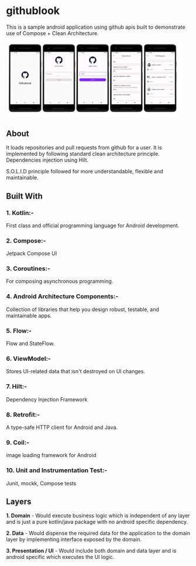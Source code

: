 # githublook
This is a sample android application using github apis built to demonstrate use of Compose + Clean Architecture.

<img src="screenshot/all-screens.png" alt="Splash Screen" width="480" />


## About

It loads repositories and pull requests from github for a user. It is implemented by following standard clean architecture principle.
Dependencies injection using Hilt.

S.O.L.I.D principle followed for more understandable, flexible and maintainable.

## Built With

### 1. Kotlin:-
First class and official programming language for Android development.
### 2. Compose:-
Jetpack Compose UI  
### 3. Coroutines:-
For composing asynchronous programming.
### 4. Android Architecture Components:-
Collection of libraries that help you design robust, testable, and maintainable apps.
### 5. Flow:-
Flow and StateFlow.
### 6. ViewModel:-
Stores UI-related data that isn't destroyed on UI changes.
### 7. Hilt:-
Dependency Injection Framework
### 8. Retrofit:-
A type-safe HTTP client for Android and Java.
### 9. Coil:-
image loading framework for Android
### 10. Unit and Instrumentation Test:-
Junit, mockk, Compose tests


## Layers

**1. Domain** - Would execute business logic which is independent of any layer and is just a pure kotlin/java package with no android specific dependency.

**2. Data** - Would dispense the required data for the application to the domain layer by implementing interface exposed by the domain.

**3. Presentation / UI** - Would include both domain and data layer and is android specific which executes the UI logic.
